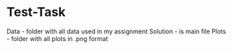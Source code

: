 # Test-Task
Data - folder with all data used in my assignment
Solution - is main file 
Plots - folder with all plots in .png format

